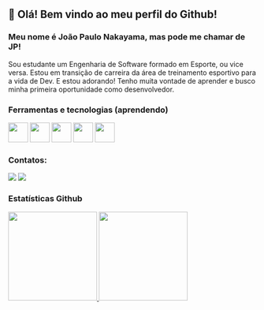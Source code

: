 ## 👋 Olá! Bem vindo ao meu perfil do Github!
### Meu nome é João Paulo Nakayama, mas pode me chamar de JP!

Sou estudante um Engenharia de Software formado em Esporte, ou vice versa. Estou em transição de carreira da área de treinamento esportivo para a vida de Dev. E estou adorando! Tenho muita vontade de aprender e busco minha primeira oportunidade como desenvolvedor.

### Ferramentas e tecnologias (aprendendo)

<div>
<img src="https://cdn.jsdelivr.net/gh/devicons/devicon/icons/react/react-original.svg" width="40"/>
<img src="https://cdn.jsdelivr.net/gh/devicons/devicon/icons/javascript/javascript-original.svg" width="40"/>
<img src="https://cdn.jsdelivr.net/gh/devicons/devicon/icons/typescript/typescript-original.svg" width="40"/>
<img src="https://cdn.jsdelivr.net/gh/devicons/devicon/icons/css3/css3-original.svg" width="40"/>
<img src="https://cdn.jsdelivr.net/gh/devicons/devicon/icons/html5/html5-original.svg" width="40"/>
</div>

### Contatos:

<div>
<a href = "mailto:jpnakayamarufino@gmail.com"><img src="https://img.shields.io/badge/Gmail-D14836?style=for-the-badge&logo=gmail&logoColor=white" target="_blank"></a>
<a href="https://www.linkedin.com/in/jpnakayama" target="_blank"><img src="https://img.shields.io/badge/-LinkedIn-%230077B5?style=for-the-badge&logo=linkedin&logoColor=white" target="_blank"></a>   
</div>

### Estatísticas Github

<div>
<a href="https://github.com/jpnakayama">
<img height="180em" src="https://github-readme-stats.vercel.app/api/top-langs/?username=jpnakayama&layout=compact&langs_count=7&theme=dracula"/>
<img height="180em" src="https://github-readme-stats.vercel.app/api?username=jpnakayama&show_icons=true&theme=dracula&include_all_commits=true&count_private=true"/>
</div>







